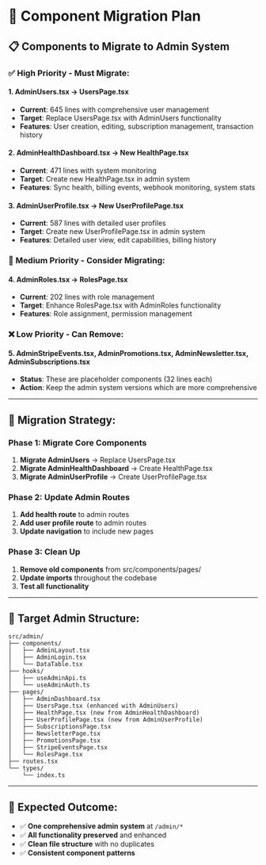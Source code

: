 # 🔄 Component Migration Plan

## **📋 Components to Migrate to Admin System**

### **✅ High Priority - Must Migrate:**

#### **1. AdminUsers.tsx → UsersPage.tsx**
- **Current**: 645 lines with comprehensive user management
- **Target**: Replace UsersPage.tsx with AdminUsers functionality
- **Features**: User creation, editing, subscription management, transaction history

#### **2. AdminHealthDashboard.tsx → New HealthPage.tsx**
- **Current**: 471 lines with system monitoring
- **Target**: Create new HealthPage.tsx in admin system
- **Features**: Sync health, billing events, webhook monitoring, system stats

#### **3. AdminUserProfile.tsx → New UserProfilePage.tsx**
- **Current**: 587 lines with detailed user profiles
- **Target**: Create new UserProfilePage.tsx in admin system
- **Features**: Detailed user view, edit capabilities, billing history

### **🔄 Medium Priority - Consider Migrating:**

#### **4. AdminRoles.tsx → RolesPage.tsx**
- **Current**: 202 lines with role management
- **Target**: Enhance RolesPage.tsx with AdminRoles functionality
- **Features**: Role assignment, permission management

### **❌ Low Priority - Can Remove:**

#### **5. AdminStripeEvents.tsx, AdminPromotions.tsx, AdminNewsletter.tsx, AdminSubscriptions.tsx**
- **Status**: These are placeholder components (32 lines each)
- **Action**: Keep the admin system versions which are more comprehensive

---

## **🚀 Migration Strategy:**

### **Phase 1: Migrate Core Components**
1. **Migrate AdminUsers** → Replace UsersPage.tsx
2. **Migrate AdminHealthDashboard** → Create HealthPage.tsx
3. **Migrate AdminUserProfile** → Create UserProfilePage.tsx

### **Phase 2: Update Admin Routes**
1. **Add health route** to admin routes
2. **Add user profile route** to admin routes
3. **Update navigation** to include new pages

### **Phase 3: Clean Up**
1. **Remove old components** from src/components/pages/
2. **Update imports** throughout the codebase
3. **Test all functionality**

---

## **📁 Target Admin Structure:**

```
src/admin/
├── components/
│   ├── AdminLayout.tsx
│   ├── AdminLogin.tsx
│   └── DataTable.tsx
├── hooks/
│   ├── useAdminApi.ts
│   └── useAdminAuth.ts
├── pages/
│   ├── AdminDashboard.tsx
│   ├── UsersPage.tsx (enhanced with AdminUsers)
│   ├── HealthPage.tsx (new from AdminHealthDashboard)
│   ├── UserProfilePage.tsx (new from AdminUserProfile)
│   ├── SubscriptionsPage.tsx
│   ├── NewsletterPage.tsx
│   ├── PromotionsPage.tsx
│   ├── StripeEventsPage.tsx
│   └── RolesPage.tsx
├── routes.tsx
└── types/
    └── index.ts
```

---

## **🎯 Expected Outcome:**
- ✅ **One comprehensive admin system** at `/admin/*`
- ✅ **All functionality preserved** and enhanced
- ✅ **Clean file structure** with no duplicates
- ✅ **Consistent component patterns** 